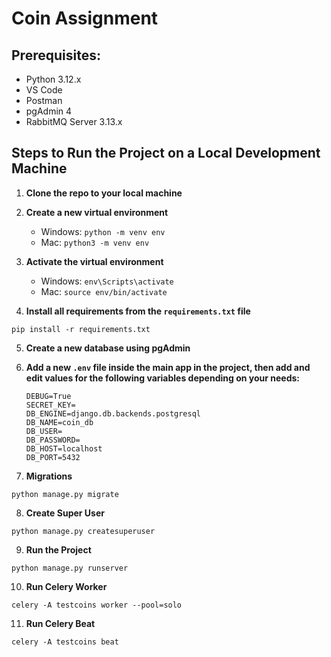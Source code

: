 # Coin Assignment

## Prerequisites:
- Python 3.12.x
- VS Code
- Postman
- pgAdmin 4
- RabbitMQ Server 3.13.x

## Steps to Run the Project on a Local Development Machine

1. **Clone the repo to your local machine**
   
2. **Create a new virtual environment**
   - Windows: `python -m venv env`
   - Mac: `python3 -m venv env`
   
3. **Activate the virtual environment**
   - Windows: `env\Scripts\activate`
   - Mac: `source env/bin/activate`
   
4. **Install all requirements from the `requirements.txt` file**
```
pip install -r requirements.txt
```

5. **Create a new database using pgAdmin**

6. **Add a new `.env` file inside the main app in the project, then add and edit values for the following variables depending on your needs:**

    ```
    DEBUG=True
    SECRET_KEY=
    DB_ENGINE=django.db.backends.postgresql
    DB_NAME=coin_db
    DB_USER=
    DB_PASSWORD=
    DB_HOST=localhost
    DB_PORT=5432
    ```

7. **Migrations**
```
python manage.py migrate
```

8. **Create Super User**
```
python manage.py createsuperuser
```

9. **Run the Project**
```
python manage.py runserver
```

10. **Run Celery Worker**
 ```
 celery -A testcoins worker --pool=solo
 ```

11. **Run Celery Beat**
 ```
 celery -A testcoins beat
 ```
 

